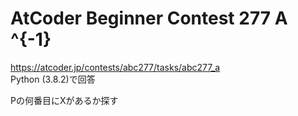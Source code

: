# AtCoder Beginner Contest 277 A ^{-1}  
https://atcoder.jp/contests/abc277/tasks/abc277_a  
Python (3.8.2)で回答  

Pの何番目にXがあるか探す
